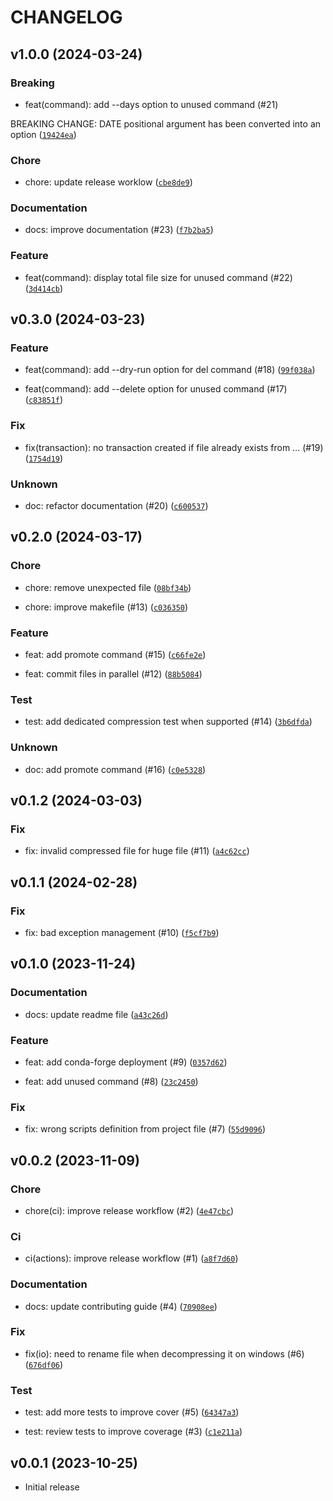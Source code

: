# CHANGELOG

## v1.0.0 (2024-03-24)

### Breaking

* feat(command): add --days option to unused command (#21)

BREAKING CHANGE: DATE positional argument has been converted into an option ([`19424ea`](https://github.com/crabisoft/pdbstore/commit/19424eaff569e9c3cf004bc7678ee7bcd6d3ca75))

### Chore

* chore: update release worklow ([`cbe8de9`](https://github.com/crabisoft/pdbstore/commit/cbe8de9f357f972c9ccc58ea50f97fd7827a9d7e))

### Documentation

* docs: improve documentation (#23) ([`f7b2ba5`](https://github.com/crabisoft/pdbstore/commit/f7b2ba52dc60699f37b77c7baa9afadc4e67a3dc))

### Feature

* feat(command): display total file size for unused command (#22) ([`3d414cb`](https://github.com/crabisoft/pdbstore/commit/3d414cbfa192fa8c0e619a1aea5795e40f7f8074))

## v0.3.0 (2024-03-23)

### Feature

* feat(command): add --dry-run option for del command (#18) ([`99f038a`](https://github.com/crabisoft/pdbstore/commit/99f038a7c404182d8b44d2b33b3971ecdbdc3e09))

* feat(command): add --delete option for unused command (#17) ([`c83851f`](https://github.com/crabisoft/pdbstore/commit/c83851fbe3335343757b445f96552773722c30f6))

### Fix

* fix(transaction): no transaction created if file already exists from … (#19) ([`1754d19`](https://github.com/crabisoft/pdbstore/commit/1754d19153c99006d5d1b61cf55679f319c0934d))

### Unknown

* doc: refactor documentation (#20) ([`c600537`](https://github.com/crabisoft/pdbstore/commit/c600537d6c9b348ecf0004d11a0920cb94979d7d))

## v0.2.0 (2024-03-17)

### Chore

* chore: remove unexpected file ([`08bf34b`](https://github.com/crabisoft/pdbstore/commit/08bf34ba0c43620222e1b4810ee31855d6838437))

* chore: improve makefile (#13) ([`c036350`](https://github.com/crabisoft/pdbstore/commit/c036350db8f34606a12b3fed47338721d700bd94))

### Feature

* feat: add promote command (#15) ([`c66fe2e`](https://github.com/crabisoft/pdbstore/commit/c66fe2eb318ab269a054272b99979af47b73e9c8))

* feat: commit files in parallel (#12) ([`88b5084`](https://github.com/crabisoft/pdbstore/commit/88b5084674a3f477ef8993f87d0bac490edb8a49))

### Test

* test: add dedicated compression test when supported (#14) ([`3b6dfda`](https://github.com/crabisoft/pdbstore/commit/3b6dfdab3eb58d35735d0149d480cc9488548ff6))

### Unknown

* doc: add promote command (#16) ([`c0e5328`](https://github.com/crabisoft/pdbstore/commit/c0e5328e1f725bc7eeac4fc98f802effd51f7bc0))

## v0.1.2 (2024-03-03)

### Fix

* fix: invalid compressed file for huge file (#11) ([`a4c62cc`](https://github.com/crabisoft/pdbstore/commit/a4c62cc80512023473332aad5ff39ef051ca68d5))

## v0.1.1 (2024-02-28)

### Fix

* fix: bad exception management (#10) ([`f5cf7b9`](https://github.com/crabisoft/pdbstore/commit/f5cf7b9efe2ebd99d285c5b1f7f7962469c94f50))

## v0.1.0 (2023-11-24)

### Documentation

* docs: update readme file ([`a43c26d`](https://github.com/crabisoft/pdbstore/commit/a43c26dbb1c9dc796caa977cf5de042f2bdf48f2))

### Feature

* feat: add conda-forge deployment (#9) ([`0357d62`](https://github.com/crabisoft/pdbstore/commit/0357d62be13fb64dbe2acd3564663a10479625be))

* feat: add unused command (#8) ([`23c2450`](https://github.com/crabisoft/pdbstore/commit/23c24500ff5a176eff720dd3ebde7fbd3951773e))

### Fix

* fix: wrong scripts definition from project file (#7) ([`55d9096`](https://github.com/crabisoft/pdbstore/commit/55d9096082acfc36376aff4dd3a8e5852767dc94))

## v0.0.2 (2023-11-09)

### Chore

* chore(ci): improve release workflow (#2) ([`4e47cbc`](https://github.com/crabisoft/pdbstore/commit/4e47cbc276ee14cbc7587ce513d24da669624b78))

### Ci

* ci(actions): improve release workflow (#1) ([`a8f7d60`](https://github.com/crabisoft/pdbstore/commit/a8f7d6000f8c7a200ee25e527c1f7b8fa07841c3))

### Documentation

* docs: update contributing guide (#4) ([`70908ee`](https://github.com/crabisoft/pdbstore/commit/70908ee11a3d8899502fdc5c88ba8713f446589b))

### Fix

* fix(io): need to rename file when decompressing it on windows (#6) ([`676df06`](https://github.com/crabisoft/pdbstore/commit/676df0600364749a031be05d72cd1a0127d55e7c))

### Test

* test: add more tests to improve cover (#5) ([`64347a3`](https://github.com/crabisoft/pdbstore/commit/64347a374c68bb18c75312de94345157bc0296c2))

* test: review tests to improve coverage (#3) ([`c1e211a`](https://github.com/crabisoft/pdbstore/commit/c1e211ac2384b1788a17c5f6d029b3ef9362550a))

## v0.0.1 (2023-10-25)

* Initial release